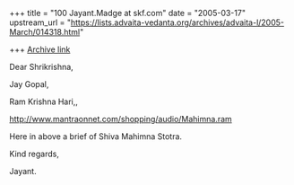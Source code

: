 +++
title = "100 Jayant.Madge at skf.com"
date = "2005-03-17"
upstream_url = "https://lists.advaita-vedanta.org/archives/advaita-l/2005-March/014318.html"

+++
[Archive link](https://lists.advaita-vedanta.org/archives/advaita-l/2005-March/014318.html)

Dear Shrikrishna,


Jay Gopal,

Ram Krishna Hari,,


http://www.mantraonnet.com/shopping/audio/Mahimna.ram


Here in above a brief of Shiva Mahimna Stotra.


Kind regards,

Jayant.

